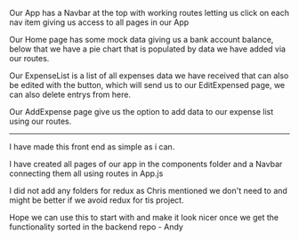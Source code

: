 
Our App has a Navbar at the top with working routes letting us click on each nav item giving us access to all pages in our App

Our Home page has some mock data giving us a bank account balance, below that we have a pie chart that is populated by data we have added via our routes.

Our ExpenseList is a list of all expenses data we have received that can also be edited with the button, which will send us to our EditExpensed page, we can also delete entrys from here.

Our AddExpense page give us the option to add data to our expense list using our routes.


----------------------------------------------------------------------------------------------------------------------------------------------

I have made this front end as simple as i can.

I have created all pages of our app in the components folder and a Navbar connecting them all using routes in App.js

I did not add any folders for redux as Chris mentioned we don't need to and might be better if we avoid redux for tis project.

Hope we can use this to start with and make it look nicer once we get the functionality sorted in the backend repo - Andy


